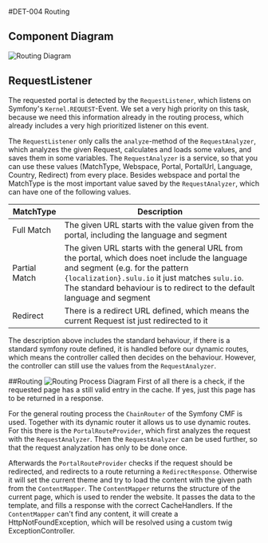 #DET-004 Routing

## Component Diagram
![Routing Diagram](https://raw.github.com/sulu-cmf/docs/master/detail-specification/images/diagrams/Routing.png)

## RequestListener
The requested portal is detected by the `RequestListener`, which listens on Symfony's `Kernel.REQUEST`-Event. We set a very high priority on this task, because we need this information already in the routing process, which already includes a very high prioritized listener on this event. 

The `RequestListener` only calls the `analyze`-method of the `RequestAnalyzer`, which analyzes the given Request, calculates and loads some values, and saves them in some variables.  The `RequestAnalyzer` is a service, so that you can use these values (MatchType, Webspace, Portal, PortalUrl, Language, Country, Redirect) from every place. Besides webspace and portal the MatchType is the most important value saved by the `RequestAnalyzer`, which can have one of the following values.

| MatchType     | Description
| ------------- | -----------
| Full Match    | The given URL starts with the value given from the portal, including the language and segment
| Partial Match | The given URL starts with the general URL from the portal, which does noet include the language and segment (e.g. for the pattern `{localization}.sulu.io` it just matches `sulu.io`. The standard behaviour is to redirect to the default language and segment
| Redirect      | There is a redirect URL defined, which means the current Request ist just redirected to it

The description above includes the standard behaviour, if there is a standard symfony route defined, it is handled before our dynamic routes, which means the controller called then decides on the behaviour. However, the controller can still use the values from the `RequestAnalyzer`.

##Routing
![Routing Process Diagram](https://raw.github.com/sulu-cmf/docs/master/detail-specification/images/diagrams/RoutingProcess.png)
First of all there is a check, if the requested page has a still valid entry in the cache. If yes, just this page has to be returned in a response.

For the general routing process the `ChainRouter` of the Symfony CMF is used. Together with its dynamic router it allows us to use dynamic routes. For this there is the `PortalRouteProvider`, which first analyzes the request with the `RequestAnalyzer`. Then the `RequestAnalyzer` can be used further, so that the request analyzation has only to be done once.

Afterwards the `PortalRouteProvider` checks if the request should be redirected, and redirects to a route returning a `RedirectResponse`. Otherwise it will set the current theme and try to load the content with the given path from the `ContentMapper`. The `ContentMapper` returns the structure of the current page, which is used to render the website. It passes the data to the template, and fills a response with the correct CacheHandlers. If the `ContentMapper` can't find any content, it will create a HttpNotFoundException, which will be resolved using a custom twig ExceptionController.
